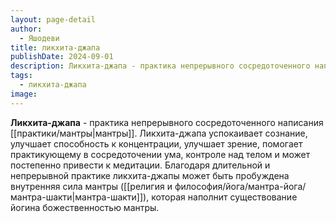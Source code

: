 ```yaml
---
layout: page-detail
author:
  - Яшодеви
title: ликхита-джапа
publishDate: 2024-09-01
description: Ликхита-джапа - практика непрерывного сосредоточенного написания мантры. Ликхита-джапа успокаивает сознание, улучшает способность к концентрации, улучшает зрение, помогает практикующему в сосредоточении ума, контроле над телом и может постепенно привести к медитации.
tags:
  - ликхита-джапа
image:
---
```

**Ликхита-джапа** - практика непрерывного сосредоточенного написания [[практики/мантры|мантры]]. Ликхита-джапа успокаивает сознание, улучшает способность к концентрации, улучшает зрение, помогает практикующему в сосредоточении ума, контроле над телом и может постепенно привести к медитации. Благодаря длительной и непрерывной практике ликхита-джапы может быть пробуждена внутренняя сила мантры ([[религия и философия/йога/мантра-йога/мантра-шакти|мантра-шакти]]), которая наполнит существование йогина божественностью мантры.

